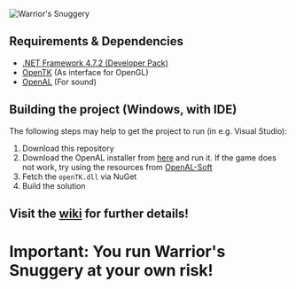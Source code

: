 ![Warrior's Snuggery](https://i.imgur.com/Is8gUOz.png)
## Requirements & Dependencies
- [.NET Framework 4.7.2 (Developer Pack)](https://dotnet.microsoft.com/download/dotnet-framework/net472)
- [OpenTK](https://github.com/opentk/opentk) (As interface for OpenGL)
- [OpenAL](https://www.openal.org/) (For sound)

## Building the project (Windows, with IDE)
The following steps may help to get the project to run (in e.g. Visual Studio):
1. Download this repository
2. Download the OpenAL installer from [here](https://openal.org/downloads/oalinst.zip) and run it. If the game does not work, try using the resources from [OpenAL-Soft](https://kcat.strangesoft.net/openal.html)
3. Fetch the `openTK.dll` via NuGet
3. Build the solution

## Visit the [wiki](https://github.com/abc013/WarriorsSnuggery/wiki) for further details!
# Important: You run Warrior's Snuggery at your own risk!

